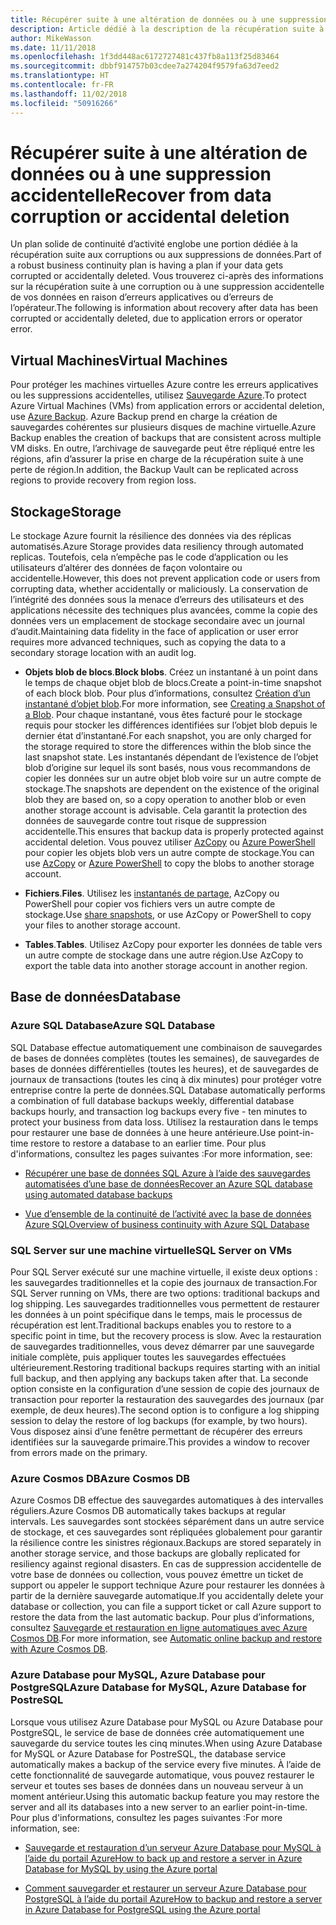 ```yaml
---
title: Récupérer suite à une altération de données ou à une suppression accidentelle
description: Article dédié à la description de la récupération suite à une corruption de données ou à une suppression accidentelle de données et à la conception d’applications résilientes, hautement disponibles et tolérantes aux pannes, ainsi qu’à la planification de la récupération d’urgence
author: MikeWasson
ms.date: 11/11/2018
ms.openlocfilehash: 1f3dd448ac6172727481c437fb8a113f25d83464
ms.sourcegitcommit: dbbf914757b03cdee7a274204f9579fa63d7eed2
ms.translationtype: HT
ms.contentlocale: fr-FR
ms.lasthandoff: 11/02/2018
ms.locfileid: "50916266"
---
```

# <a name="recover-from-data-corruption-or-accidental-deletion"></a><span data-ttu-id="8ce03-103">Récupérer suite à une altération de données ou à une suppression accidentelle</span><span class="sxs-lookup"><span data-stu-id="8ce03-103">Recover from data corruption or accidental deletion</span></span> 

<span data-ttu-id="8ce03-104">Un plan solide de continuité d’activité englobe une portion dédiée à la récupération suite aux corruptions ou aux suppressions de données.</span><span class="sxs-lookup"><span data-stu-id="8ce03-104">Part of a robust business continuity plan is having a plan if your data gets corrupted or accidentally deleted.</span></span> <span data-ttu-id="8ce03-105">Vous trouverez ci-après des informations sur la récupération suite à une corruption ou à une suppression accidentelle de vos données en raison d’erreurs applicatives ou d’erreurs de l’opérateur.</span><span class="sxs-lookup"><span data-stu-id="8ce03-105">The following is information about recovery after data has been corrupted or accidentally deleted, due to application errors or operator error.</span></span>

## <a name="virtual-machines"></a><span data-ttu-id="8ce03-106">Virtual Machines</span><span class="sxs-lookup"><span data-stu-id="8ce03-106">Virtual Machines</span></span>

<span data-ttu-id="8ce03-107">Pour protéger les machines virtuelles Azure contre les erreurs applicatives ou les suppressions accidentelles, utilisez [Sauvegarde Azure](/azure/backup/).</span><span class="sxs-lookup"><span data-stu-id="8ce03-107">To protect Azure Virtual Machines (VMs) from application errors or accidental deletion, use [Azure Backup](/azure/backup/).</span></span> <span data-ttu-id="8ce03-108">Azure Backup prend en charge la création de sauvegardes cohérentes sur plusieurs disques de machine virtuelle.</span><span class="sxs-lookup"><span data-stu-id="8ce03-108">Azure Backup enables the creation of backups that are consistent across multiple VM disks.</span></span> <span data-ttu-id="8ce03-109">En outre, l’archivage de sauvegarde peut être répliqué entre les régions, afin d’assurer la prise en charge de la récupération suite à une perte de région.</span><span class="sxs-lookup"><span data-stu-id="8ce03-109">In addition, the Backup Vault can be replicated across regions to provide recovery from region loss.</span></span>

## <a name="storage"></a><span data-ttu-id="8ce03-110">Stockage</span><span class="sxs-lookup"><span data-stu-id="8ce03-110">Storage</span></span>

<span data-ttu-id="8ce03-111">Le stockage Azure fournit la résilience des données via des réplicas automatisés.</span><span class="sxs-lookup"><span data-stu-id="8ce03-111">Azure Storage provides data resiliency through automated replicas.</span></span> <span data-ttu-id="8ce03-112">Toutefois, cela n’empêche pas le code d’application ou les utilisateurs d’altérer des données de façon volontaire ou accidentelle.</span><span class="sxs-lookup"><span data-stu-id="8ce03-112">However, this does not prevent application code or users from corrupting data, whether accidentally or maliciously.</span></span> <span data-ttu-id="8ce03-113">La conservation de l’intégrité des données sous la menace d’erreurs des utilisateurs et des applications nécessite des techniques plus avancées, comme la copie des données vers un emplacement de stockage secondaire avec un journal d’audit.</span><span class="sxs-lookup"><span data-stu-id="8ce03-113">Maintaining data fidelity in the face of application or user error requires more advanced techniques, such as copying the data to a secondary storage location with an audit log.</span></span> 

- <span data-ttu-id="8ce03-114">**Objets blob de blocs**.</span><span class="sxs-lookup"><span data-stu-id="8ce03-114">**Block blobs**.</span></span> <span data-ttu-id="8ce03-115">Créez un instantané à un point dans le temps de chaque objet blob de blocs.</span><span class="sxs-lookup"><span data-stu-id="8ce03-115">Create a point-in-time snapshot of each block blob.</span></span> <span data-ttu-id="8ce03-116">Pour plus d’informations, consultez [Création d’un instantané d’objet blob](/rest/api/storageservices/creating-a-snapshot-of-a-blob).</span><span class="sxs-lookup"><span data-stu-id="8ce03-116">For more information, see [Creating a Snapshot of a Blob](/rest/api/storageservices/creating-a-snapshot-of-a-blob).</span></span> <span data-ttu-id="8ce03-117">Pour chaque instantané, vous êtes facturé pour le stockage requis pour stocker les différences identifiées sur l’objet blob depuis le dernier état d’instantané.</span><span class="sxs-lookup"><span data-stu-id="8ce03-117">For each snapshot, you are only charged for the storage required to store the differences within the blob since the last snapshot state.</span></span> <span data-ttu-id="8ce03-118">Les instantanés dépendant de l’existence de l’objet blob d’origine sur lequel ils sont basés, nous vous recommandons de copier les données sur un autre objet blob voire sur un autre compte de stockage.</span><span class="sxs-lookup"><span data-stu-id="8ce03-118">The snapshots are dependent on the existence of the original blob they are based on, so a copy operation to another blob or even another storage account is advisable.</span></span> <span data-ttu-id="8ce03-119">Cela garantit la protection des données de sauvegarde contre tout risque de suppression accidentelle.</span><span class="sxs-lookup"><span data-stu-id="8ce03-119">This ensures that backup data is properly protected against accidental deletion.</span></span> <span data-ttu-id="8ce03-120">Vous pouvez utiliser [AzCopy](/azure/storage/common/storage-use-azcopy) ou [Azure PowerShell](/azure/storage/common/storage-powershell-guide-full) pour copier les objets blob vers un autre compte de stockage.</span><span class="sxs-lookup"><span data-stu-id="8ce03-120">You can use [AzCopy](/azure/storage/common/storage-use-azcopy) or [Azure PowerShell](/azure/storage/common/storage-powershell-guide-full) to copy the blobs to another storage account.</span></span>

- <span data-ttu-id="8ce03-121">**Fichiers**.</span><span class="sxs-lookup"><span data-stu-id="8ce03-121">**Files**.</span></span> <span data-ttu-id="8ce03-122">Utilisez les [instantanés de partage](/azure/storage/files/storage-snapshots-files), AzCopy ou PowerShell pour copier vos fichiers vers un autre compte de stockage.</span><span class="sxs-lookup"><span data-stu-id="8ce03-122">Use [share snapshots](/azure/storage/files/storage-snapshots-files), or use AzCopy or PowerShell to copy your files to another storage account.</span></span>

- <span data-ttu-id="8ce03-123">**Tables**.</span><span class="sxs-lookup"><span data-stu-id="8ce03-123">**Tables**.</span></span> <span data-ttu-id="8ce03-124">Utilisez AzCopy pour exporter les données de table vers un autre compte de stockage dans une autre région.</span><span class="sxs-lookup"><span data-stu-id="8ce03-124">Use AzCopy to export the table data into another storage account in another region.</span></span>

## <a name="database"></a><span data-ttu-id="8ce03-125">Base de données</span><span class="sxs-lookup"><span data-stu-id="8ce03-125">Database</span></span>

### <a name="azure-sql-database"></a><span data-ttu-id="8ce03-126">Azure SQL Database</span><span class="sxs-lookup"><span data-stu-id="8ce03-126">Azure SQL Database</span></span> 

<span data-ttu-id="8ce03-127">SQL Database effectue automatiquement une combinaison de sauvegardes de bases de données complètes (toutes les semaines), de sauvegardes de bases de données différentielles (toutes les heures), et de sauvegardes de journaux de transactions (toutes les cinq à dix minutes) pour protéger votre entreprise contre la perte de données.</span><span class="sxs-lookup"><span data-stu-id="8ce03-127">SQL Database automatically performs a combination of full database backups weekly, differential database backups hourly, and transaction log backups every five - ten minutes to protect your business from data loss.</span></span> <span data-ttu-id="8ce03-128">Utilisez la restauration dans le temps pour restaurer une base de données à une heure antérieure.</span><span class="sxs-lookup"><span data-stu-id="8ce03-128">Use point-in-time restore to restore a database to an earlier time.</span></span> <span data-ttu-id="8ce03-129">Pour plus d'informations, consultez les pages suivantes :</span><span class="sxs-lookup"><span data-stu-id="8ce03-129">For more information, see:</span></span>

- [<span data-ttu-id="8ce03-130">Récupérer une base de données SQL Azure à l’aide des sauvegardes automatisées d’une base de données</span><span class="sxs-lookup"><span data-stu-id="8ce03-130">Recover an Azure SQL database using automated database backups</span></span>](/azure/sql-database/sql-database-recovery-using-backups)

- [<span data-ttu-id="8ce03-131">Vue d’ensemble de la continuité de l’activité avec la base de données Azure SQL</span><span class="sxs-lookup"><span data-stu-id="8ce03-131">Overview of business continuity with Azure SQL Database</span></span>](/azure/sql-database/sql-database-business-continuity)

### <a name="sql-server-on-vms"></a><span data-ttu-id="8ce03-132">SQL Server sur une machine virtuelle</span><span class="sxs-lookup"><span data-stu-id="8ce03-132">SQL Server on VMs</span></span>

<span data-ttu-id="8ce03-133">Pour SQL Server exécuté sur une machine virtuelle, il existe deux options : les sauvegardes traditionnelles et la copie des journaux de transaction.</span><span class="sxs-lookup"><span data-stu-id="8ce03-133">For SQL Server running on VMs, there are two options: traditional backups and log shipping.</span></span> <span data-ttu-id="8ce03-134">Les sauvegardes traditionnelles vous permettent de restaurer les données à un point spécifique dans le temps, mais le processus de récupération est lent.</span><span class="sxs-lookup"><span data-stu-id="8ce03-134">Traditional backups enables you to restore to a specific point in time, but the recovery process is slow.</span></span> <span data-ttu-id="8ce03-135">Avec la restauration de sauvegardes traditionnelles, vous devez démarrer par une sauvegarde initiale complète, puis appliquer toutes les sauvegardes effectuées ultérieurement.</span><span class="sxs-lookup"><span data-stu-id="8ce03-135">Restoring traditional backups requires starting with an initial full backup, and then applying any backups taken after that.</span></span> <span data-ttu-id="8ce03-136">La seconde option consiste en la configuration d’une session de copie des journaux de transaction pour reporter la restauration des sauvegardes des journaux (par exemple, de deux heures).</span><span class="sxs-lookup"><span data-stu-id="8ce03-136">The second option is to configure a log shipping session to delay the restore of log backups (for example, by two hours).</span></span> <span data-ttu-id="8ce03-137">Vous disposez ainsi d’une fenêtre permettant de récupérer des erreurs identifiées sur la sauvegarde primaire.</span><span class="sxs-lookup"><span data-stu-id="8ce03-137">This provides a window to recover from errors made on the primary.</span></span>

### <a name="azure-cosmos-db"></a><span data-ttu-id="8ce03-138">Azure Cosmos DB</span><span class="sxs-lookup"><span data-stu-id="8ce03-138">Azure Cosmos DB</span></span>

<span data-ttu-id="8ce03-139">Azure Cosmos DB effectue des sauvegardes automatiques à des intervalles réguliers.</span><span class="sxs-lookup"><span data-stu-id="8ce03-139">Azure Cosmos DB automatically takes backups at regular intervals.</span></span> <span data-ttu-id="8ce03-140">Les sauvegardes sont stockées séparément dans un autre service de stockage, et ces sauvegardes sont répliquées globalement pour garantir la résilience contre les sinistres régionaux.</span><span class="sxs-lookup"><span data-stu-id="8ce03-140">Backups are stored separately in another storage service, and those backups are globally replicated for resiliency against regional disasters.</span></span> <span data-ttu-id="8ce03-141">En cas de suppression accidentelle de votre base de données ou collection, vous pouvez émettre un ticket de support ou appeler le support technique Azure pour restaurer les données à partir de la dernière sauvegarde automatique.</span><span class="sxs-lookup"><span data-stu-id="8ce03-141">If you accidentally delete your database or collection, you can file a support ticket or call Azure support to restore the data from the last automatic backup.</span></span> <span data-ttu-id="8ce03-142">Pour plus d’informations, consultez [Sauvegarde et restauration en ligne automatiques avec Azure Cosmos DB](/azure/cosmos-db/online-backup-and-restore).</span><span class="sxs-lookup"><span data-stu-id="8ce03-142">For more information, see [Automatic online backup and restore with Azure Cosmos DB](/azure/cosmos-db/online-backup-and-restore).</span></span>

### <a name="azure-database-for-mysql-azure-database-for-postresql"></a><span data-ttu-id="8ce03-143">Azure Database pour MySQL, Azure Database pour PostgreSQL</span><span class="sxs-lookup"><span data-stu-id="8ce03-143">Azure Database for MySQL, Azure Database for PostreSQL</span></span>

<span data-ttu-id="8ce03-144">Lorsque vous utilisez Azure Database pour MySQL ou Azure Database pour PostgreSQL, le service de base de données crée automatiquement une sauvegarde du service toutes les cinq minutes.</span><span class="sxs-lookup"><span data-stu-id="8ce03-144">When using Azure Database for MySQL or Azure Database for PostreSQL, the database service automatically makes a backup of the service every five minutes.</span></span> <span data-ttu-id="8ce03-145">À l’aide de cette fonctionnalité de sauvegarde automatique, vous pouvez restaurer le serveur et toutes ses bases de données dans un nouveau serveur à un moment antérieur.</span><span class="sxs-lookup"><span data-stu-id="8ce03-145">Using this automatic backup feature you may restore the server and all its databases into a new server to an earlier point-in-time.</span></span> <span data-ttu-id="8ce03-146">Pour plus d'informations, consultez les pages suivantes :</span><span class="sxs-lookup"><span data-stu-id="8ce03-146">For more information, see:</span></span>

- [<span data-ttu-id="8ce03-147">Sauvegarde et restauration d’un serveur Azure Database pour MySQL à l’aide du portail Azure</span><span class="sxs-lookup"><span data-stu-id="8ce03-147">How to back up and restore a server in Azure Database for MySQL by using the Azure portal</span></span>](/azure/mysql/howto-restore-server-portal)

- [<span data-ttu-id="8ce03-148">Comment sauvegarder et restaurer un serveur Azure Database pour PostgreSQL à l’aide du portail Azure</span><span class="sxs-lookup"><span data-stu-id="8ce03-148">How to backup and restore a server in Azure Database for PostgreSQL using the Azure portal</span></span>](/azure/postgresql/howto-restore-server-portal)

